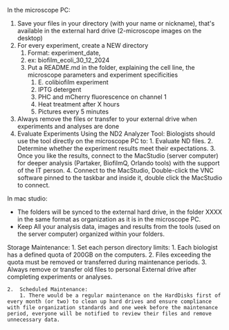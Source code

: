 

In the microscope PC:

1. Save your files in your directory (with your name or nickname), that's available in the external hard drive (2-microscope images on the desktop)
2. For every experiment, create a NEW directory
	1. Format: experiment_date,
	2. ex: biofilm_ecoli_30_12_2024
	3. Put a README.md in the folder, explaining the cell line, the microscope parameters and experiment specificities
		1. E. colibiofilm experiment
		2. IPTG detergent
		3. PHC and mCherry fluorescence on channel 1
		4. Heat treatment after X hours
		5. Pictures every 5 minutes
3. Always remove the files or transfer to your external drive when experiments and analyses are done
4. Evaluate Experiments Using the ND2 Analyzer Tool:
	Biologists should use the tool directly on the microscope PC to:
		1. Evaluate ND files.
		2. Determine whether the experiment results meet their expectations.
		3. Once you like the results, connect to the MacStudio (server computer) for deeper analysis (Partaker, BiofilmQ, Orlando tools) with the support of the IT person.
		4. Connect to the MacStudio, Double-click the VNC software pinned to the taskbar and inside it, double click the MacStudio to connect.

In mac studio:

- The folders will be synced to the external hard drive, in the folder XXXX in the same format as organization as it is in the microscope PC.
- Keep All your analysis data, images and results from the tools (used on the server computer) organized within your folders.


Storage Maintenance:
	1.	Set each person directory limits:
		1. Each biologist has a defined quota of 200GB on the computers.
		2. Files exceeding the quota must be removed or transferred during maintenance periods.
		3. Always remove or transfer old files to personal External drive after completing experiments or analyses.

	2.	Scheduled Maintenance:
		1. There would be a regular maintenance on the HardDisks first of every month (or two) to clean up hard drives and ensure compliance with file organization standards and one week before the maintenance period, everyone will be notified to review their files and remove unnecessary data.
